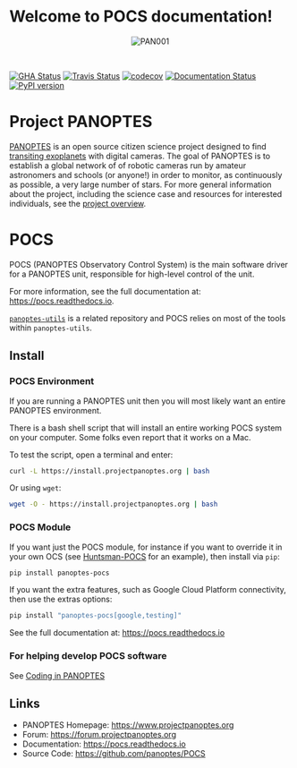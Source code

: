 Welcome to POCS documentation!
==============================

<p align="center">
<img src="https://projectpanoptes.org/uploads/2018/12/16/PAN001_sunset.png" alt="PAN001" />  
</p>
<br>

[![GHA Status](https://img.shields.io/endpoint.svg?url=https%3A%2F%2Factions-badge.atrox.dev%2Fpanoptes%2FPOCS%2Fbadge%3Fref%3Ddevelop&style=flat)](https://actions-badge.atrox.dev/panoptes/POCS/goto?ref=develop) [![Travis Status](https://travis-ci.com/panoptes/POCS.svg?branch=develop)](https://travis-ci.com/panoptes/POCS) [![codecov](https://codecov.io/gh/panoptes/POCS/branch/develop/graph/badge.svg)](https://codecov.io/gh/panoptes/POCS) [![Documentation Status](https://readthedocs.org/projects/panoptes-pocs/badge/?version=latest)](https://panoptes-pocs.readthedocs.io/en/latest/?badge=latest) [![PyPI version](https://badge.fury.io/py/panoptes-pocs.svg)](https://badge.fury.io/py/panoptes-pocs)

# Project PANOPTES

[PANOPTES](https://www.projectpanoptes.org) is an open source citizen science project 
designed to find [transiting exoplanets](https://spaceplace.nasa.gov/transits/en/) with 
digital cameras. The goal of PANOPTES is to establish a global network of of robotic 
cameras run by amateur astronomers and schools (or anyone!) in order to monitor, 
as continuously as possible, a very large number of stars. For more general information 
about the project, including the science case and resources for interested individuals, see the 
[project overview](https://projectpanoptes.org/articles/).

# POCS

POCS (PANOPTES Observatory Control System) is the main software driver for a 
PANOPTES unit, responsible for high-level control of the unit. 

For more information, see the full documentation at: https://pocs.readthedocs.io.

[`panoptes-utils`](https://www.github.com/panoptes/panoptes-utils) is a related repository and POCS
relies on most of the tools within `panoptes-utils`.

## Install

### POCS Environment

If you are running a PANOPTES unit then you will most likely want an entire PANOPTES environment.

There is a bash shell script that will install an entire working POCS system on your computer.  Some 
folks even report that it works on a Mac.

To test the script, open a terminal and enter:

```bash
curl -L https://install.projectpanoptes.org | bash
```

Or using `wget`:

```bash
wget -O - https://install.projectpanoptes.org | bash
```


### POCS Module

If you want just the POCS module, for instance if you want to override it in
your own OCS (see [Huntsman-POCS](https://github.com/AstroHuntsman/huntsman-pocs)
for an example), then install via `pip`:

```bash
pip install panoptes-pocs
```

If you want the extra features, such as Google Cloud Platform connectivity, then
use the extras options:

```bash
pip install "panoptes-pocs[google,testing]"
```
   
See the full documentation at: https://pocs.readthedocs.io

### For helping develop POCS software

See [Coding in PANOPTES](https://github.com/panoptes/POCS/wiki/Coding-in-PANOPTES)

Links
-----

- PANOPTES Homepage: https://www.projectpanoptes.org
- Forum: https://forum.projectpanoptes.org
- Documentation: https://pocs.readthedocs.io
- Source Code: https://github.com/panoptes/POCS

